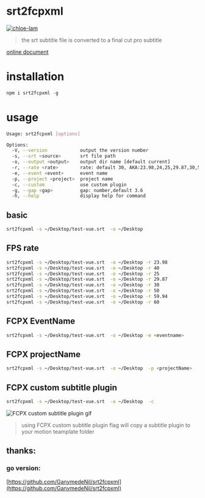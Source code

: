 # srt2fcpxml

[![chloe-lam](https://circleci.com/gh/chloe-lam/srt2fcpxml_node.svg?style=shield)](https://circleci.com/gh/chloe-lam/srt2fcpxml_node)

> the srt subtitle file is converted to a final cut pro subtitle

[online document](https://chloe-lam.github.io/srt2fcpxml_node/)

# installation

```js
npm i srt2fcpxml -g
```

# usage

```bash
Usage: srt2fcpxml [options]

Options:
  -V, --version            output the version number
  -s, --srt <source>       srt file path
  -o, --output <output>    output dir name [default current]
  -r, --rate <rate>        rate: default 30, AKA:23.98,24,25,29.87,30,50,59.94,60
  -e, --event <event>      event name
  -p, --project <project>  project name
  -c, --custom             use custom plugin
  -g, --gap <gap>          gap: number,default 3.6
  -h, --help               display help for command
```

## basic

```bash
srt2fcpxml -s ~/Desktop/test-vue.srt  -o ~/Desktop
```

## FPS rate

```bash
srt2fcpxml -s ~/Desktop/test-vue.srt  -o ~/Desktop -r 23.98
srt2fcpxml -s ~/Desktop/test-vue.srt  -o ~/Desktop -r 40
srt2fcpxml -s ~/Desktop/test-vue.srt  -o ~/Desktop -r 25
srt2fcpxml -s ~/Desktop/test-vue.srt  -o ~/Desktop -r 29.87
srt2fcpxml -s ~/Desktop/test-vue.srt  -o ~/Desktop -r 30
srt2fcpxml -s ~/Desktop/test-vue.srt  -o ~/Desktop -r 50
srt2fcpxml -s ~/Desktop/test-vue.srt  -o ~/Desktop -r 59.94
srt2fcpxml -s ~/Desktop/test-vue.srt  -o ~/Desktop -r 60
```

## FCPX EventName

```bash
srt2fcpxml -s ~/Desktop/test-vue.srt  -o ~/Desktop -e <eventname>
```

## FCPX projectName

```bash
srt2fcpxml -s ~/Desktop/test-vue.srt  -o ~/Desktop  -p <projectName>
```

## FCPX custom subtitle plugin

```bash
srt2fcpxml -s ~/Desktop/test-vue.srt  -o ~/Desktop  -c
```

![FCPX custom subtitle plugin gif](https://user-images.githubusercontent.com/60084718/100301992-50cb3900-2fd4-11eb-864f-cedbdd2ad5e9.gif)

> using FCPX custom subtitle plugin flag will copy a subtitle plugin to your motion teamplate folder

## thanks:

### go version:

[https://github.com/GanymedeNil/srt2fcpxml](https://github.com/GanymedeNil/srt2fcpxml)
